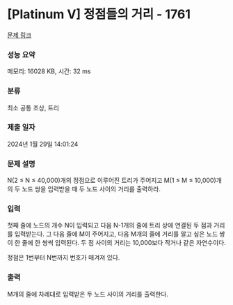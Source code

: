 # [Platinum V] 정점들의 거리 - 1761 

[문제 링크](https://www.acmicpc.net/problem/1761) 

### 성능 요약

메모리: 16028 KB, 시간: 32 ms

### 분류

최소 공통 조상, 트리

### 제출 일자

2024년 1월 29일 14:01:24

### 문제 설명

<p>N(2 ≤ N ≤ 40,000)개의 정점으로 이루어진 트리가 주어지고 M(1 ≤ M ≤ 10,000)개의 두 노드 쌍을 입력받을 때 두 노드 사이의 거리를 출력하라.</p>

### 입력 

 <p>첫째 줄에 노드의 개수 N이 입력되고 다음 N-1개의 줄에 트리 상에 연결된 두 점과 거리를 입력받는다. 그 다음 줄에 M이 주어지고, 다음 M개의 줄에 거리를 알고 싶은 노드 쌍이 한 줄에 한 쌍씩 입력된다. 두 점 사이의 거리는 10,000보다 작거나 같은 자연수이다.</p>

<p>정점은 1번부터 N번까지 번호가 매겨져 있다.</p>

### 출력 

 <p>M개의 줄에 차례대로 입력받은 두 노드 사이의 거리를 출력한다.</p>

